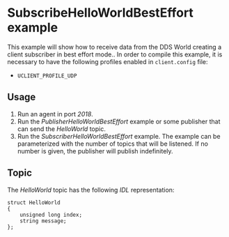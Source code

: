 # SubscribeHelloWorldBestEffort example

This example will show how to receive data from the DDS World creating a client subscriber in best effort mode..
In order to compile this example, it is necessary to have the following profiles enabled in `client.config` file:

- `UCLIENT_PROFILE_UDP`

## Usage
1. Run an agent in port *2018*.
2. Run the *PublisherHelloWorldBestEffort* example or some publisher that can send the *HelloWorld* topic.
3. Run the *SubscriberHelloWorldBestEffort* example.
   The example can be parameterized with the number of topics that will be listened.
   If no number is given, the publisher will publish indefinitely.

## Topic

The *HelloWorld* topic has the following *IDL* representation:

```
struct HelloWorld
{
	unsigned long index;
	string message;
};
```

